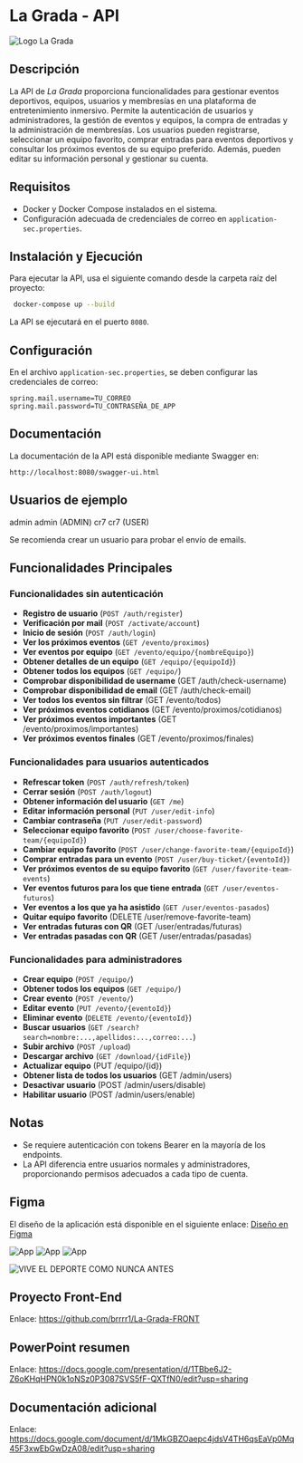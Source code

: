 # La Grada - API
![Logo La Grada](https://github.com/user-attachments/assets/92d38f74-acd4-4d58-805c-b2683bb3a525)
## Descripción

La API de *La Grada* proporciona funcionalidades para gestionar eventos deportivos, equipos, usuarios y membresías en una plataforma de entretenimiento inmersivo. Permite la autenticación de usuarios y administradores, la gestión de eventos y equipos, la compra de entradas y la administración de membresías. Los usuarios pueden registrarse, seleccionar un equipo favorito, comprar entradas para eventos deportivos y consultar los próximos eventos de su equipo preferido. Además, pueden editar su información personal y gestionar su cuenta.

## Requisitos

- Docker y Docker Compose instalados en el sistema.
- Configuración adecuada de credenciales de correo en `application-sec.properties`.

## Instalación y Ejecución

Para ejecutar la API, usa el siguiente comando desde la carpeta raíz del proyecto:

```sh
 docker-compose up --build
```

La API se ejecutará en el puerto `8080`.

## Configuración

En el archivo `application-sec.properties`, se deben configurar las credenciales de correo:

```
spring.mail.username=TU_CORREO
spring.mail.password=TU_CONTRASEÑA_DE_APP
```

## Documentación

La documentación de la API está disponible mediante Swagger en:

```
http://localhost:8080/swagger-ui.html
```

## Usuarios de ejemplo
admin admin (ADMIN)
cr7 cr7 (USER)

Se recomienda crear un usuario para probar el envío de emails.

## Funcionalidades Principales

### Funcionalidades sin autenticación
- **Registro de usuario** (`POST /auth/register`)
- **Verificación por mail** (`POST /activate/account`)
- **Inicio de sesión** (`POST /auth/login`)
- **Ver los próximos eventos** (`GET /evento/proximos`)
- **Ver eventos por equipo** (`GET /evento/equipo/{nombreEquipo}`)
- **Obtener detalles de un equipo** (`GET /equipo/{equipoId}`)
- **Obtener todos los equipos** (`GET /equipo/`)
- **Comprobar disponibilidad de username** (GET /auth/check-username)
- **Comprobar disponibilidad de email** (GET /auth/check-email)
- **Ver todos los eventos sin filtrar** (GET /evento/todos)
- **Ver próximos eventos cotidianos** (GET /evento/proximos/cotidianos)
- **Ver próximos eventos importantes** (GET /evento/proximos/importantes)
- **Ver próximos eventos finales** (GET /evento/proximos/finales)

### Funcionalidades para usuarios autenticados
- **Refrescar token** (`POST /auth/refresh/token`)
- **Cerrar sesión** (`POST /auth/logout`)
- **Obtener información del usuario** (`GET /me`)
- **Editar información personal** (`PUT /user/edit-info`)
- **Cambiar contraseña** (`PUT /user/edit-password`)
- **Seleccionar equipo favorito** (`POST /user/choose-favorite-team/{equipoId}`)
- **Cambiar equipo favorito** (`POST /user/change-favorite-team/{equipoId}`)
- **Comprar entradas para un evento** (`POST /user/buy-ticket/{eventoId}`)
- **Ver próximos eventos de su equipo favorito** (`GET /user/favorite-team-events`)
- **Ver eventos futuros para los que tiene entrada** (`GET /user/eventos-futuros`)
- **Ver eventos a los que ya ha asistido** (`GET /user/eventos-pasados`)
- **Quitar equipo favorito** (DELETE /user/remove-favorite-team)
- **Ver entradas futuras con QR** (GET /user/entradas/futuras)
- **Ver entradas pasadas con QR** (GET /user/entradas/pasadas)

### Funcionalidades para administradores
- **Crear equipo** (`POST /equipo/`)
- **Obtener todos los equipos** (`GET /equipo/`)
- **Crear evento** (`POST /evento/`)
- **Editar evento** (`PUT /evento/{eventoId}`)
- **Eliminar evento** (`DELETE /evento/{eventoId}`)
- **Buscar usuarios** (`GET /search?search=nombre:...,apellidos:...,correo:...`)
- **Subir archivo** (`POST /upload`)
- **Descargar archivo** (`GET /download/{idFile}`)
- **Actualizar equipo** (PUT /equipo/{id})
- **Obtener lista de todos los usuarios** (GET /admin/users)
- **Desactivar usuario** (POST /admin/users/disable)
- **Habilitar usuario** (POST /admin/users/enable)

## Notas

- Se requiere autenticación con tokens Bearer en la mayoría de los endpoints.
- La API diferencia entre usuarios normales y administradores, proporcionando permisos adecuados a cada tipo de cuenta.


## Figma
El diseño de la aplicación está disponible en el siguiente enlace: [Diseño en Figma](https://www.figma.com/design/0kE1LwhCQsRSM8IFBq5KqO/LA-GRADA---M%C3%93VIL?node-id=0-1&t=ara9SiTSo5zwMQGD-1)

![App](https://github.com/user-attachments/assets/d9f8a0cc-53d7-4ba6-a4d9-dcac41bb2f87)
![App](https://github.com/user-attachments/assets/fb496557-47ea-41b6-9418-63113c7daaad)
![App](https://github.com/user-attachments/assets/79d07642-0f08-415e-882e-79484dceb8cc)

![VIVE EL DEPORTE COMO NUNCA ANTES](https://github.com/user-attachments/assets/e4fea73b-fa87-4994-a83f-c8b6322771ff)

## Proyecto Front-End
Enlace: https://github.com/brrrr1/La-Grada-FRONT

## PowerPoint resumen
Enlace: https://docs.google.com/presentation/d/1TBbe6J2-Z6oKHqHPN0k1oNSz0P3087SVS5fF-QXTfN0/edit?usp=sharing

## Documentación adicional
Enlace: https://docs.google.com/document/d/1MkGBZOaepc4jdsV4TH6qsEaVp0Mq45F3xwEbGwDzA08/edit?usp=sharing


